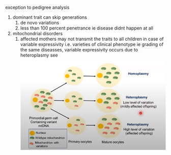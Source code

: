 exception to pedigree analysis
1. dominant trait can skip generations
    1. de novo variations
    2. less than 100 percent penetrance ie disease didnt happen at all
2. mitochondrial disorders
    1. affected mothers may not transmit the traits to all children in case of variable expressivity i.e. varieties of clinical phenotype ie grading of the same diseasses, variable expressivity occurs due to heteroplasmy see ![heteroplasmy](data/heteroplasmy.jpg)